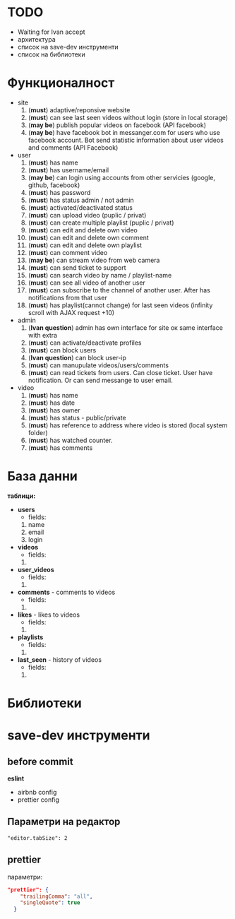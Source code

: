 # TODO

* Waiting for Ivan accept
* архитектура
* список на save-dev инструменти
* список на библиотеки

# Функционалност

* site
  1.  (**must**) adaptive/reponsive website
  2.  (**must**) can see last seen videos without login (store in local storage)
  3.  (**may be**) publish popular videos on facebook (API facebook)
  4.  (**may be**) have facebook bot in messanger.com for users who use facebook account. Bot send statistic information about user videos and comments (API Facebook)
* user
  1.  (**must**) has name
  1.  (**must**) has username/email
  1.  (**may be**) can login using accounts from other servicies (google, github, facebook)
  1.  (**must**) has password
  1.  (**must**) has status admin / not admin
  1.  (**must**) activated/deactivated status
  1.  (**must**) can upload video (puplic / privat)
  1.  (**must**) can create multiple playlist (puplic / privat)
  1.  (**must**) can edit and delete own video
  1.  (**must**) can edit and delete own comment
  1.  (**must**) can edit and delete own playlist
  1.  (**must**) can comment video
  1.  (**may be**) can stream video from web camera
  1.  (**must**) can send ticket to support
  1.  (**must**) can search video by name / playlist-name
  1.  (**must**) can see all video of another user
  1.  (**must**) can subscribe to the channel of another user. After has notifications from that user
  1.  (**must**) has playlist(cannot change) for last seen videos (infinity scroll with AJAX request +10)
* admin
  1.  (**Ivan question**) admin has own interface for site oк same interface with extra
  1.  (**must**) can activate/deactivate profiles
  1.  (**must**) can block users
  1.  (**Ivan question**) can block user-ip
  1.  (**must**) can manupulate videos/users/comments
  1.  (**must**) can read tickets from users. Can close ticket. User have notification. Оr can send messange to user email.
* video
  1.  (**must**) has name
  1.  (**must**) has date
  1.  (**must**) has owner
  1.  (**must**) has status - public/private
  1.  (**must**) has reference to address where video is stored (local system folder)
  1.  (**must**) has watched counter.
  1.  (**must**) has comments

# База данни

**таблици:**

* **users**
  * fields:
  1.  name
  2.  email
  3.  login
* **videos**
  * fields:
  1.
* **user_videos**
  * fields:
  1.
* **comments** - comments to videos
  * fields:
  1.
* **likes** - likes to videos
  * fields:
  1.
* **playlists**
  * fields:
  1.
* **last_seen** - history of videos
  * fields:
  1.

# Библиотеки

# save-dev инструменти

## before commit

**eslint**

* airbnb config
* prettier config

## Параметри на редактор

```
"editor.tabSize": 2
```

## prettier

параметри:

```json
"prettier": {
    "trailingComma": "all",
    "singleQuote": true
  }
```
